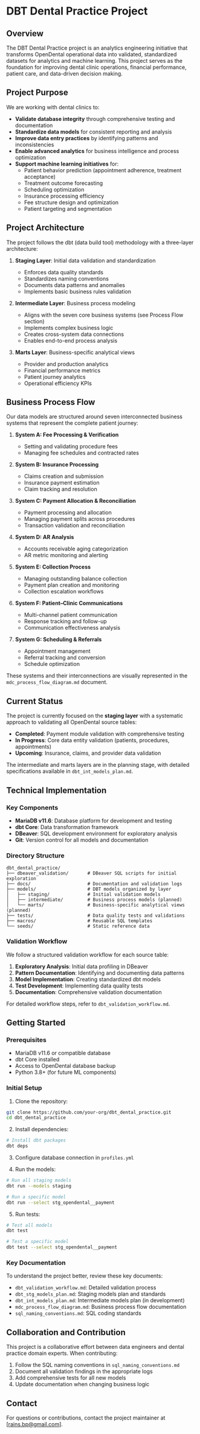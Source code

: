 # DBT Dental Practice Project

## Overview

The DBT Dental Practice project is an analytics engineering initiative that transforms OpenDental operational data into validated, standardized datasets for analytics and machine learning. This project serves as the foundation for improving dental clinic operations, financial performance, patient care, and data-driven decision making.

## Project Purpose

We are working with dental clinics to:

- **Validate database integrity** through comprehensive testing and documentation
- **Standardize data models** for consistent reporting and analysis
- **Improve data entry practices** by identifying patterns and inconsistencies
- **Enable advanced analytics** for business intelligence and process optimization
- **Support machine learning initiatives** for:
  - Patient behavior prediction (appointment adherence, treatment acceptance)
  - Treatment outcome forecasting
  - Scheduling optimization
  - Insurance processing efficiency
  - Fee structure design and optimization
  - Patient targeting and segmentation

## Project Architecture

The project follows the dbt (data build tool) methodology with a three-layer architecture:

1. **Staging Layer**: Initial data validation and standardization
   - Enforces data quality standards
   - Standardizes naming conventions
   - Documents data patterns and anomalies
   - Implements basic business rules validation

2. **Intermediate Layer**: Business process modeling
   - Aligns with the seven core business systems (see Process Flow section)
   - Implements complex business logic
   - Creates cross-system data connections
   - Enables end-to-end process analysis

3. **Marts Layer**: Business-specific analytical views
   - Provider and production analytics
   - Financial performance metrics
   - Patient journey analytics
   - Operational efficiency KPIs

## Business Process Flow

Our data models are structured around seven interconnected business systems that represent the complete patient journey:

1. **System A: Fee Processing & Verification**
   - Setting and validating procedure fees
   - Managing fee schedules and contracted rates

2. **System B: Insurance Processing**
   - Claims creation and submission
   - Insurance payment estimation
   - Claim tracking and resolution

3. **System C: Payment Allocation & Reconciliation**
   - Payment processing and allocation
   - Managing payment splits across procedures
   - Transaction validation and reconciliation

4. **System D: AR Analysis**
   - Accounts receivable aging categorization
   - AR metric monitoring and alerting

5. **System E: Collection Process**
   - Managing outstanding balance collection
   - Payment plan creation and monitoring
   - Collection escalation workflows

6. **System F: Patient–Clinic Communications**
   - Multi-channel patient communication
   - Response tracking and follow-up
   - Communication effectiveness analysis

7. **System G: Scheduling & Referrals**
   - Appointment management
   - Referral tracking and conversion
   - Schedule optimization

These systems and their interconnections are visually represented in the `mdc_process_flow_diagram.md` document.

## Current Status

The project is currently focused on the **staging layer** with a systematic approach to validating all OpenDental source tables:

- **Completed**: Payment module validation with comprehensive testing
- **In Progress**: Core data entity validation (patients, procedures, appointments)
- **Upcoming**: Insurance, claims, and provider data validation

The intermediate and marts layers are in the planning stage, with detailed specifications available in `dbt_int_models_plan.md`.

## Technical Implementation

### Key Components

- **MariaDB v11.6**: Database platform for development and testing
- **dbt Core**: Data transformation framework
- **DBeaver**: SQL development environment for exploratory analysis
- **Git**: Version control for all models and documentation

### Directory Structure

```
dbt_dental_practice/
├── dbeaver_validation/       # DBeaver SQL scripts for initial exploration
├── docs/                     # Documentation and validation logs
├── models/                   # DBT models organized by layer
│   ├── staging/              # Initial validation models
│   ├── intermediate/         # Business process models (planned)
│   └── marts/                # Business-specific analytical views (planned)
├── tests/                    # Data quality tests and validations
├── macros/                   # Reusable SQL templates
└── seeds/                    # Static reference data
```

### Validation Workflow

We follow a structured validation workflow for each source table:

1. **Exploratory Analysis**: Initial data profiling in DBeaver
2. **Pattern Documentation**: Identifying and documenting data patterns
3. **Model Implementation**: Creating standardized dbt models
4. **Test Development**: Implementing data quality tests
5. **Documentation**: Comprehensive validation documentation

For detailed workflow steps, refer to `dbt_validation_workflow.md`.

## Getting Started

### Prerequisites

- MariaDB v11.6 or compatible database
- dbt Core installed
- Access to OpenDental database backup
- Python 3.8+ (for future ML components)

### Initial Setup

1. Clone the repository:
```bash
git clone https://github.com/your-org/dbt_dental_practice.git
cd dbt_dental_practice
```

2. Install dependencies:
```bash
# Install dbt packages
dbt deps
```

3. Configure database connection in `profiles.yml`

4. Run the models:
```bash
# Run all staging models
dbt run --models staging

# Run a specific model
dbt run --select stg_opendental__payment
```

5. Run tests:
```bash
# Test all models
dbt test

# Test a specific model
dbt test --select stg_opendental__payment
```

### Key Documentation

To understand the project better, review these key documents:

- `dbt_validation_workflow.md`: Detailed validation process
- `dbt_stg_models_plan.md`: Staging models plan and standards
- `dbt_int_models_plan.md`: Intermediate models plan (in development)
- `mdc_process_flow_diagram.md`: Business process flow documentation
- `sql_naming_conventions.md`: SQL coding standards

## Collaboration and Contribution

This project is a collaborative effort between data engineers and dental practice domain experts. When contributing:

1. Follow the SQL naming conventions in `sql_naming_conventions.md`
2. Document all validation findings in the appropriate logs
3. Add comprehensive tests for all new models
4. Update documentation when changing business logic

## Contact

For questions or contributions, contact the project maintainer at [rains.bp@gmail.com].